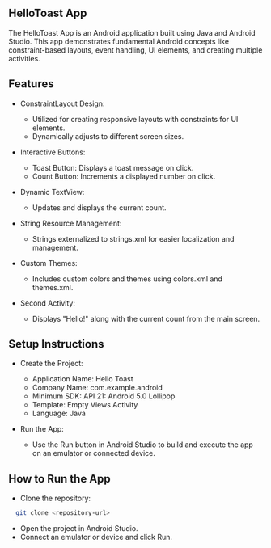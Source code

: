
## HelloToast App
The HelloToast App is an Android application built using Java and Android Studio. This app demonstrates fundamental Android concepts like constraint-based layouts, event handling, UI elements, and creating multiple activities.


## Features

- ConstraintLayout Design:
    - Utilized for creating responsive layouts with constraints for UI elements.
    - Dynamically adjusts to different screen sizes.
    
- Interactive Buttons:
    - Toast Button: Displays a toast message on click.
    - Count Button: Increments a displayed number on click.

- Dynamic TextView:
    - Updates and displays the current count.

- String Resource Management:
    - Strings externalized to strings.xml for easier localization and management.

- Custom Themes:
    - Includes custom colors and themes using colors.xml and themes.xml.

- Second Activity:
    - Displays "Hello!" along with the current count from the main screen.


## Setup Instructions

- Create the Project:
    - Application Name: Hello Toast
    - Company Name: com.example.android
    - Minimum SDK: API 21: Android 5.0 Lollipop
    - Template: Empty Views Activity
    - Language: Java

- Run the App:
    - Use the Run button in Android Studio to build and execute the app on an emulator or connected device.

## How to Run the App

- Clone the repository:
```bash
  git clone <repository-url>
```
- Open the project in Android Studio.
- Connect an emulator or device and click Run.

